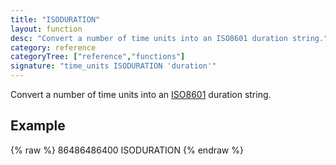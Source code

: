 ```yaml
---
title: "ISODURATION"
layout: function
desc: "Convert a number of time units into an ISO8601 duration string."
category: reference
categoryTree: ["reference","functions"]
signature: "time_units ISODURATION 'duration'"
---
```


Convert a number of time units into an [ISO8601](http://en.wikipedia.org/wiki/ISO_8601) duration string.

## Example ##

{% raw %}
<warp10-warpscript-widget backend="{{backend}}"  exec-endpoint="{{execEndpoint}}">
86486486400 ISODURATION 
</warp10-warpscript-widget>
{% endraw %}